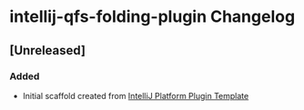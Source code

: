 <!-- Keep a Changelog guide -> https://keepachangelog.com -->

# intellij-qfs-folding-plugin Changelog

## [Unreleased]
### Added
- Initial scaffold created from [IntelliJ Platform Plugin Template](https://github.com/JetBrains/intellij-platform-plugin-template)
